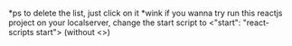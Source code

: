 *ps to delete the list, just click on it *wink
if you wanna try run this reactjs project on your localserver, change the start script to <"start": "react-scripts start"> (without <>)
